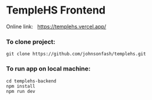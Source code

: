 # TempleHS Frontend

Online link:   https://templehs.vercel.app/

### To clone project:

`git clone https://github.com/johnsonfash/templehs.git`

### To run app on local machine:

```
cd templehs-backend
npm install
npm run dev
```
